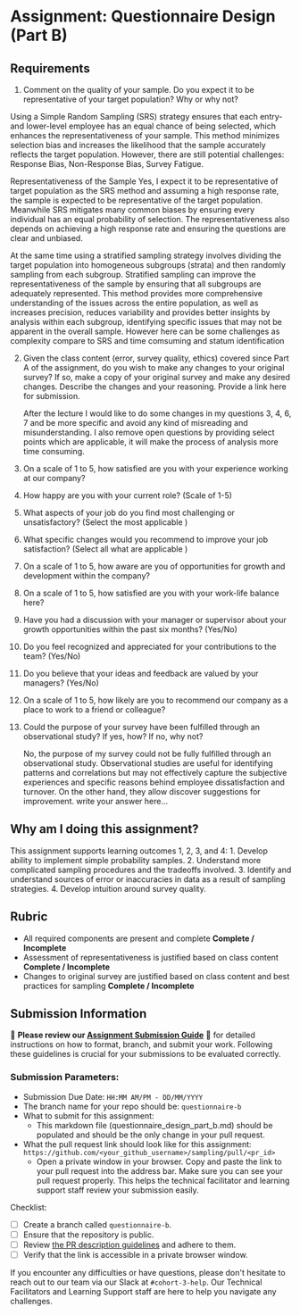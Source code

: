 # Assignment: Questionnaire Design (Part B)

## Requirements
1. Comment on the quality of your sample. Do you expect it to be representative of your target population? Why or why not?

   
Using a Simple Random Sampling (SRS) strategy ensures that each entry- and lower-level employee has an equal chance of being selected, which enhances the representativeness of your sample. This method minimizes selection bias and increases the likelihood that the sample accurately reflects the target population. However, there are still potential challenges: Response Bias, Non-Response Bias, Survey Fatigue.

Representativeness of the Sample
Yes, I expect it to be representative of target population as the SRS method and assuming a high response rate, the sample is expected to be representative of the target population. Meanwhile SRS mitigates many common biases by ensuring every individual has an equal probability of selection. The representativeness also depends on achieving a high response rate and ensuring the questions are clear and unbiased.

At the same time using a stratified sampling strategy involves dividing the target population into homogeneous subgroups (strata) and then randomly sampling from each subgroup. Stratified sampling can improve the representativeness of the sample by ensuring that all subgroups are adequately represented. This method provides more comprehensive understanding of the issues across the entire population, as well as increases precision, reduces variability and provides better insights by analysis within each subgroup, identifying specific issues that may not be apparent in the overall sample. However here can be some challenges as complexity compare to SRS and time comsuming and statum identification 

2. Given the class content (error, survey quality, ethics) covered since Part A of the assignment, do you wish to make any changes to your original survey? If so, make a copy of your original survey and make any desired changes. Describe the changes and your reasoning. Provide a link here for submission.

   After the lecture I would like to do some changes in my questions 3, 4, 6, 7  and be more specific and avoid any kind of misreading and misunderstanding. I also remove open questions by providing select points which are applicable, it will make the process of analysis more time consuming. 

 1. On a scale of 1 to 5, how satisfied are you with your experience working at our company?
 2. How happy are you with your current role? (Scale of 1-5)
 3. What aspects of your job do you find most challenging or unsatisfactory? (Select the most applicable )
 4. What specific changes would you recommend to improve your job satisfaction? (Select all what  are applicable )
 5. On a scale of 1 to 5, how aware are you of opportunities for growth and development within the company?
 6. On a scale of 1 to 5, how satisfied are you with your work-life balance here?
 7. Have you had a discussion with your manager or supervisor about your growth opportunities within the past six months? (Yes/No)
 8. Do you feel recognized and appreciated for your contributions to the team? (Yes/No)
 9. Do you believe that your ideas and feedback are valued by your managers? (Yes/No)
 10. On a scale of 1 to 5, how likely are you to recommend our company as a place to work to a friend or colleague?

3. Could the purpose of your survey have been fulfilled through an observational study? If yes, how? If no, why not?

    No, the purpose of my survey could not be fully fulfilled through an observational study. Observational studies are useful for identifying patterns and correlations but may not effectively capture the subjective experiences and specific reasons behind employee dissatisfaction and turnover.  On the other hand, they  allow discover  suggestions for improvement. write your answer here...
    

## Why am I doing this assignment?

This assignment supports learning outcomes 1, 2, 3, and 4:
	1.	Develop ability to implement simple probability samples.
	2.	Understand more complicated sampling procedures and the tradeoffs involved.
	3.	Identify and understand sources of error or inaccuracies in data as a result of sampling strategies.
	4.	Develop intuition around survey quality.

## Rubric

-	All required components are present and complete **Complete / Incomplete**
-	Assessment of representativeness is justified based on class content **Complete / Incomplete**
-	Changes to original survey are justified based on class content and best practices for sampling **Complete / Incomplete**

## Submission Information

🚨 **Please review our [Assignment Submission Guide](https://github.com/UofT-DSI/onboarding/blob/main/onboarding_documents/submissions.md)** 🚨 for detailed instructions on how to format, branch, and submit your work. Following these guidelines is crucial for your submissions to be evaluated correctly.

### Submission Parameters:
* Submission Due Date: `HH:MM AM/PM - DD/MM/YYYY`
* The branch name for your repo should be: `questionnaire-b`
* What to submit for this assignment:
    * This markdown file (questionnaire_design_part_b.md) should be populated and should be the only change in your pull request.
* What the pull request link should look like for this assignment: `https://github.com/<your_github_username>/sampling/pull/<pr_id>`
    * Open a private window in your browser. Copy and paste the link to your pull request into the address bar. Make sure you can see your pull request properly. This helps the technical facilitator and learning support staff review your submission easily.

Checklist:
- [ ] Create a branch called `questionnaire-b`.
- [ ] Ensure that the repository is public.
- [ ] Review [the PR description guidelines](https://github.com/UofT-DSI/onboarding/blob/main/onboarding_documents/submissions.md#guidelines-for-pull-request-descriptions) and adhere to them.
- [ ] Verify that the link is accessible in a private browser window.

If you encounter any difficulties or have questions, please don't hesitate to reach out to our team via our Slack at `#cohort-3-help`. Our Technical Facilitators and Learning Support staff are here to help you navigate any challenges.
